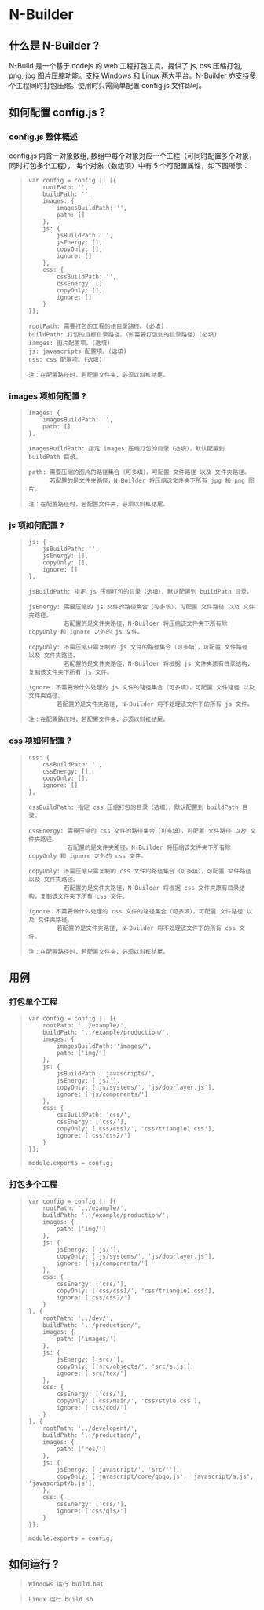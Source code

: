 N-Builder
============

## 什么是 N-Builder ?

N-Build 是一个基于 nodejs 的 web 工程打包工具。提供了 js, css 压缩打包, png, jpg 图片压缩功能。支持 Windows 和 Linux 两大平台。N-Builder 亦支持多个工程同时打包压缩。使用时只需简单配置 config.js 文件即可。

## 如何配置 config.js ?

### config.js 整体概述

config.js 内含一对象数组, 数组中每个对象对应一个工程（可同时配置多个对象，同时打包多个工程），
每个对象（数组项）中有 5 个可配置属性，如下图所示：

>     var config = config || [{
>         rootPath: '',
>         buildPath: '',
>         images: {
>             imagesBuildPath: '',
>             path: []
>         },
>         js: {
>             jsBuildPath: '',
>             jsEnergy: [],
>             copyOnly: [],
>             ignore: []
>         },
>         css: {
>             cssBuildPath: '',
>             cssEnergy: []
>             copyOnly: [],
>             ignore: []
>         }
>     }];
> 
>     rootPath: 需要打包的工程的根目录路径。(必填)
>     buildPath: 打包的目标目录路径。（即需要打包到的目录路径）(必填)
>     iamges: 图片配置项。(选填)
>     js: javascripts 配置项。(选填)
>     css: css 配置项。(选填)
>
>     注：在配置路径时，若配置文件夹，必须以斜杠结尾。

### images 项如何配置 ?

>     images: {
>         imagesBuildPath: '',
>         path: []
>     },
>       
>     imagesBuildPath: 指定 images 压缩打包的目录（选填），默认配置到 buildPath 目录。
>  
>     path: 需要压缩的图片的路径集合（可多填），可配置 文件路径 以及 文件夹路径。
>           若配置的是文件夹路径，N-Builder 将压缩该文件夹下所有 jpg 和 png 图片。
>
>     注：在配置路径时，若配置文件夹，必须以斜杠结尾。

### js 项如何配置 ?

>     js: {
>         jsBuildPath: '',
>         jsEnergy: [],
>         copyOnly: [],
>         ignore: []
>     },
>       
>     jsBuildPath: 指定 js 压缩打包的目录（选填），默认配置到 buildPath 目录。
>  
>     jsEnergy: 需要压缩的 js 文件的路径集合（可多填），可配置 文件路径 以及 文件夹路径。
>               若配置的是文件夹路径，N-Builder 将压缩该文件夹下所有除 copyOnly 和 ignore 之外的 js 文件。
>
>     copyOnly: 不需压缩只需复制的 js 文件的路径集合（可多填），可配置 文件路径 以及 文件夹路径。
>               若配置的是文件夹路径，N-Builder 将根据 js 文件夹原有目录结构，复制该文件夹下所有 js 文件。
>         
>     ignore：不需要做什么处理的 js 文件的路径集合（可多填），可配置 文件路径 以及 文件夹路径。 
>             若配置的是文件夹路径, N-Builder 将不处理该文件下的所有 js 文件。
>
>     注：在配置路径时，若配置文件夹，必须以斜杠结尾。

### css 项如何配置 ?

>     css: {
>         cssBuildPath: '',
>         cssEnergy: [],
>         copyOnly: [],
>         ignore: []
>     },
>
>     cssBuildPath: 指定 css 压缩打包的目录（选填），默认配置到 buildPath 目录。
>         
>     cssEnergy: 需要压缩的 css 文件的路径集合（可多填），可配置 文件路径 以及 文件夹路径。
>                若配置的是文件夹路径，N-Builder 将压缩该文件夹下所有除 copyOnly 和 ignore 之外的 css 文件。
>
>     copyOnly: 不需压缩只需复制的 css 文件的路径集合（可多填），可配置 文件路径 以及 文件夹路径。
>               若配置的是文件夹路径，N-Builder 将根据 css 文件夹原有目录结构，复制该文件夹下所有 css 文件。
>         
>     ignore：不需要做什么处理的 css 文件的路径集合（可多填），可配置 文件路径 以及 文件夹路径。 
>             若配置的是文件夹路径, N-Builder 将不处理该文件下的所有 css 文件。
>
>     注：在配置路径时，若配置文件夹，必须以斜杠结尾。

## 用例

### 打包单个工程

>     var config = config || [{
>         rootPath: '../example/',
>         buildPath: '../example/production/',
>         images: {
>             imagesBuildPath: 'images/',
>             path: ['img/']
>         },
>         js: {
>             jsBuildPath: 'javascripts/',
>             jsEnergy: ['js/'],
>             copyOnly: ['js/systems/', 'js/doorlayer.js'],
>             ignore: ['js/components/']
>         },
>         css: {
>             cssBuildPath: 'css/',
>             cssEnergy: ['css/'],
>             copyOnly: ['css/css1/', 'css/triangle1.css'],
>             ignore: ['css/css2/']
>         }
>     }];
>
>     module.exports = config;

### 打包多个工程

>     var config = config || [{
>         rootPath: '../example/',
>         buildPath: '../example/production/',
>         images: {
>             path: ['img/']
>         },
>         js: {
>             jsEnergy: ['js/'],
>             copyOnly: ['js/systems/', 'js/doorlayer.js'],
>             ignore: ['js/components/']
>         },
>         css: {
>             cssEnergy: ['css/'],
>             copyOnly: ['css/css1/', 'css/triangle1.css'],
>             ignore: ['css/css2/']
>         }
>     }, {
>         rootPath: '../dev/',
>         buildPath: '../production/',
>         images: {
>             path: ['images/']
>         },
>         js: {
>             jsEnergy: ['src/'],
>             copyOnly: ['src/objects/', 'src/s.js'],
>             ignore: ['src/tex/']
>         },
>         css: {
>             cssEnergy: ['css/'],
>             copyOnly: ['css/main/', 'css/style.css'],
>             ignore: ['css/cod/']
>         }
>     }, {
>         rootPath: '../developent/',
>         buildPath: '../production/',
>         images: {
>             path: ['res/']
>         },
>         js: {
>             jsEnergy: ['javascript/', 'src/''],
>             copyOnly: ['javascript/core/gogo.js', 'javascript/a.js', 'javascript/b.js'],
>         },
>         css: {
>             cssEnergy: ['css/'],
>             ignore: ['css/qls/']
>         }
>     }];
>
>     module.exports = config;

## 如何运行 ?

>     Windows 运行 build.bat

>     Linux 运行 build.sh







